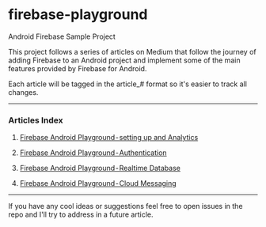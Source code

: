 # firebase-playground
Android Firebase Sample Project

This project follows a series of articles on Medium that follow the journey of adding Firebase to an Android project
and implement some of the main features provided by Firebase for Android.

Each article will be tagged in the article_# format so it's easier to track all changes.

----

### Articles Index
1. [Firebase Android Playground - setting up and Analytics](https://joaoalves.dev/posts/firebase-android-playground/setting-up/ "Firebase Android Playground - setting up and Analytics")

2. [Firebase Android Playground - Authentication](https://joaoalves.dev/posts/firebase-android-playground/authentication/ "Firebase Android Playground - Authentication")

3. [Firebase Android Playground - Realtime Database](https://joaoalves.dev/posts/firebase-android-playground/realtime-database/ "Firebase Android Playground - Realtime Database")

4. [Firebase Android Playground - Cloud Messaging](https://joaoalves.dev/posts/firebase-android-playground/cloud-messaging/ "Firebase Android Playground - Cloud Messaging")

----

If you have any cool ideas or suggestions feel free to open issues in the repo and I'll try to address in a future article.
